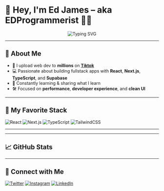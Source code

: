 # 👋 Hey, I'm Ed James – aka **EDProgrammerist** 👨‍💻

<div align="center">
  <img src="https://readme-typing-svg.herokuapp.com?font=Fira+Code&weight=500&pause=1000&color=61DAFB&center=true&vCenter=true&width=435&lines=Fullstack+Dev+%7C+React+Enthusiast;Tiktok+@ancientprogrammerist;" alt="Typing SVG" />
</div>

---

## 🚀 About Me

- 🎥 I upload web dev to **millions** on **[Tiktok](https://www.tiktok.com/@ancientprogrammerist)**  
- 💻 Passionate about building fullstack apps with **React**, **Next.js**, **TypeScript**, and **Supabase**
- 🧠 Constantly learning & sharing what I learn
- 🛠️ Focused on **performance**, **developer experience**, and **clean UI**

---

## 🧠 My Favorite Stack

![React](https://img.shields.io/badge/-React-61DAFB?style=for-the-badge&logo=react&logoColor=black)
![Next.js](https://img.shields.io/badge/-Next.js-000000?style=for-the-badge&logo=nextdotjs)
![TypeScript](https://img.shields.io/badge/-TypeScript-3178C6?style=for-the-badge&logo=typescript)
![TailwindCSS](https://img.shields.io/badge/-Tailwind-06B6D4?style=for-the-badge&logo=tailwindcss)

---

---

## 📈 GitHub Stats

<div align="center">
</div>

---

## 🤝 Connect with Me

[![Twitter](https://img.shields.io/badge/-Twitter-1DA1F2?style=flat&logo=twitter&logoColor=white)]()
[![Instagram](https://img.shields.io/badge/-Instagram-E4405F?style=flat&logo=instagram&logoColor=white)]()
[![LinkedIn](https://img.shields.io/badge/-LinkedIn-0077B5?style=flat&logo=linkedin&logoColor=white)]()
